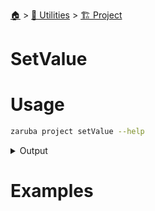 <!--startTocHeader-->
[🏠](../../README.md) > [🔧 Utilities](../README.md) > [🏗️ Project](README.md)
# SetValue
<!--endTocHeader-->

# Usage

<!--startCode-->
```bash
zaruba project setValue --help
```
 
<details>
<summary>Output</summary>
 
```````
Set project value

Usage:
  zaruba project setValue <key> <value> [projectFile] [flags]

Flags:
  -h, --help   help for setValue
```````
</details>
<!--endCode-->

# Examples



<!--startTocSubTopic-->
<!--endTocSubTopic-->